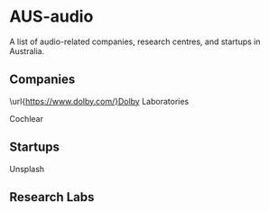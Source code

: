 # AUS-audio
A list of audio-related companies, research centres, and startups in Australia.


## Companies

\url{https://www.dolby.com/}Dolby Laboratories


Cochlear

## Startups

Unsplash


## Research Labs

